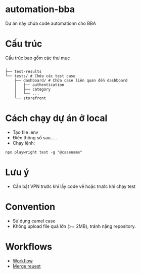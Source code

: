 # automation-bba
Dự án này chứa code automationn cho BBA

# Cấu trúc
Cấu trúc bao gồm các thư mục
```
.
├── test-results
└── tests/ # Chứa các test case
    ├── dashboard/ # Chứa case liên quan đến dashboard
    │   ├── authentication
    │   ├── category
    │   └── ...
    └── storefront
```

# Cách chạy dự án ở local
- Tạo file .env
- Điền thông số sau.....
- Chạy lệnh:
```
npx playwright test -g "@casename"
```

# Lưu ý
- Cần bật VPN trước khi lấy code về hoặc trước khi chạy test

# Convention
- Sử dụng camel case
- Không upload file quá lớn (>= 2MB), tránh nặng repository.

# Workflows
- [Workflow](docs/workflow.md)
- [Merge reuest](docs/merge-request.md)